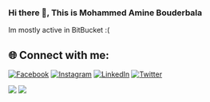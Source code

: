 ### Hi there 👋, This is Mohammed Amine Bouderbala

Im mostly active in BitBucket :(
<!--
**jaqee-a/jaqee-a** is a ✨ _special_ ✨ repository because its `README.md` (this file) appears on your GitHub profile.

Here are some ideas to get you started:

- 🔭 I’m currently working on ...
- 🌱 I’m currently learning ...
- 👯 I’m looking to collaborate on ...
- 🤔 I’m looking for help with ...
- 💬 Ask me about ...
- 📫 How to reach me: ...
- 😄 Pronouns: ...
- ⚡ Fun fact: ...
-->

## 🌐 Connect with me:
[![Facebook](https://img.shields.io/badge/Facebook-%231877F2.svg?logo=Facebook&logoColor=white)](https://www.facebook.com/lel31) [![Instagram](https://img.shields.io/badge/Instagram-%23E4405F.svg?logo=Instagram&logoColor=white)](https://www.instagram.com/jaqe_3/) [![LinkedIn](https://img.shields.io/badge/LinkedIn-%230077B5.svg?logo=linkedin&logoColor=white)](https://www.linkedin.com/in/mohammed-amine-bouderbala-763841182) [![Twitter](https://img.shields.io/badge/Twitter-%231DA1F2.svg?logo=Twitter&logoColor=white)](https://twitter.com/jaqee_e) 


<img src="https://github-readme-stats.vercel.app/api?username=jaqee-a&theme=prussian&count_private=true)](https://github.com/anuraghazra/github-readme-stats"/>
<img src="https://github-readme-stats.vercel.app/api/top-langs?username=jaqee-a&theme=prussian"/>


